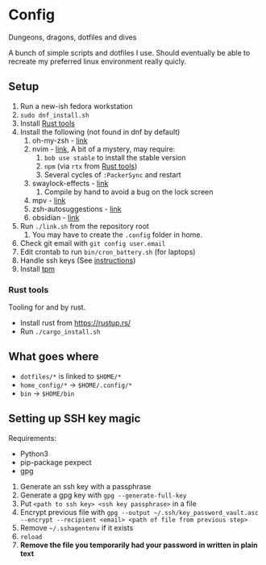 # Config

Dungeons, dragons, dotfiles and dives

A bunch of simple scripts and dotfiles I use. Should eventually be able to recreate my preferred linux environment really quicly.

## Setup

1. Run a new-ish fedora workstation
2. `sudo dnf_install.sh`
3. Install [Rust tools](#rust-tools)
4. Install the following (not found in dnf by default)
   1. oh-my-zsh - [link](https://ohmyz.sh/)
   2. nvim - [link](https://github.com/neovim/neovim), A bit of a mystery, may require:
      1. `bob use stable` to install the stable version
      2. `npm` (via `rtx` from [Rust tools](#rust-tools))
      3. Several cycles of `:PackerSync` and restart
   3. swaylock-effects - [link](https://github.com/mortie/swaylock-effects)
      1. Compile by hand to avoid a bug on the lock screen
   4. mpv - [link](https://forums.fedoraforum.org/showthread.php?324163-install-mpv-player-on-fedora32&p=1835826#post1835826)
   5. zsh-autosuggestions - [link](https://github.com/zsh-users/zsh-autosuggestions/blob/master/INSTALL.md#oh-my-zsh)
   6. obsidian - [link](https://obsidian.md/download)
5. Run `./link.sh` from the repository root
   1. You may have to create the `.config` folder in home.
6. Check git email with `git config user.email`
7. Edit crontab to run `bin/cron_battery.sh` (for laptops)
8. Handle ssh keys (See [instructions](#setting-up-ssh-key-magic))
9. Install [tpm](https://github.com/tmux-plugins/tpm)

### Rust tools

Tooling for and by rust.

- Install rust from https://rustup.rs/
- Run `./cargo_install.sh`

## What goes where

- `dotfiles/*` is linked to `$HOME/*`
- `home_config/*` -> `$HOME/.config/*`
- `bin` -> `$HOME/bin`

## Setting up SSH key magic

Requirements:

- Python3
- pip-package pexpect
- gpg

1. Generate an ssh key with a passphrase
2. Generate a gpg key with `gpg --generate-full-key`
3. Put `<path to ssh key> <ssh key passphrase>` in a file
4. Encrypt previous file with `gpg --output ~/.ssh/key_password_vault.asc --encrypt --recipient <email> <path of file from previous step>`
5. Remove `~/.sshagentenv` if it exists
6. `reload`
7. **Remove the file you temporarily had your password in written in plain text**
